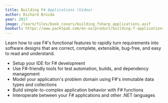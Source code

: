 ```yaml
---
title: Building F# Applications (Video)
author: Richard Broida
year: 2017
image: /learn/files/book_covers/building_fsharp_applications.avif
bookurl: https://www.packtpub.com/en-us/product/building-f-applications-9781788298858
---
```

Learn how to use F#'s functional features to rapidly turn requirements into software designs that are correct, complete, extensible, bug-free, and easy to read and understand.

- Setup your IDE for F# development
- Use F#-friendly tools for test automation, builds, and dependency management
- Model your application's problem domain using F#'s immutable data types and collections
- Build simple-to-complex application behavior with F# functions
- Interoperate between your F# applications and other .NET languages